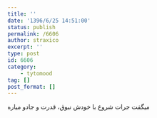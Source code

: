```yaml
---
title: ''
date: '1396/6/25 14:51:00'
status: publish
permalink: /6606
author: straxico
excerpt: ''
type: post
id: 6606
category:
    - tytomood
tag: []
post_format: []
---
```

میگفت جرات شروع با خودش نبوق، قدرت و جادو میاره